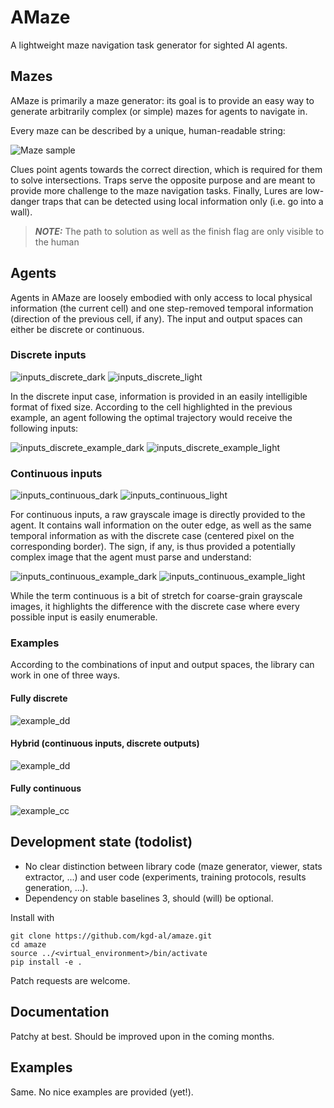 # AMaze

A lightweight maze navigation task generator for sighted AI agents.

## Mazes

AMaze is primarily a maze generator: its goal is to provide an easy way to 
generate arbitrarily complex (or simple) mazes for agents to navigate in.

Every maze can be described by a unique, human-readable string:

[//]: # (![maze sample_dark]&#40;https://raw.githubusercontent.com/kgd-al/amaze/master/docs/latex/maze/dark.png#gh-dark-mode-only&#41;)

[//]: # (![maze sample_light]&#40;https://raw.githubusercontent.com/kgd-al/amaze/master/docs/latex/maze/light.png#gh-light-mode-only&#41;)

<picture>
    <source media="(prefers-color-scheme: dark)"
            srcset="https://raw.githubusercontent.com/kgd-al/amaze/master/docs/latex/maze/dark.png">
    <img alt="Maze sample"
            src="https://raw.githubusercontent.com/kgd-al/amaze/master/docs/latex/maze/light.png">
</picture>
  

Clues point agents towards the correct direction, which is required for them to solve intersections.
Traps serve the opposite purpose and are meant to provide more challenge to the maze navigation tasks.
Finally, Lures are low-danger traps that can be detected using local information only (i.e. go into a wall).

> **_NOTE:_** The path to solution as well as the finish flag are only visible to the human

## Agents

Agents in AMaze are loosely embodied with only access to local physical information (the current cell)
and one step-removed temporal information (direction of the previous cell, if any).
The input and output spaces can either be discrete or continuous.

### Discrete inputs

![inputs_discrete_dark](https://raw.githubusercontent.com/kgd-al/amaze/master/docs/latex/agents/dark-0.png#gh-dark-mode-only)
![inputs_discrete_light](https://raw.githubusercontent.com/kgd-al/amaze/master/docs/latex/agents/light-0.png#gh-light-mode-only)

In the discrete input case, information is provided in an easily intelligible format of fixed size.
According to the cell highlighted in the previous example, an agent following the optimal trajectory 
would receive the following inputs:

![inputs_discrete_example_dark](https://raw.githubusercontent.com/kgd-al/amaze/master/docs/latex/agents/dark-1.png#gh-dark-mode-only)
![inputs_discrete_example_light](https://raw.githubusercontent.com/kgd-al/amaze/master/docs/latex/agents/light-1.png#gh-light-mode-only)

### Continuous inputs

![inputs_continuous_dark](https://raw.githubusercontent.com/kgd-al/amaze/master/docs/latex/agents/dark-2.png#gh-dark-mode-only)
![inputs_continuous_light](https://raw.githubusercontent.com/kgd-al/amaze/master/docs/latex/agents/light-2.png#gh-light-mode-only)

For continuous inputs, a raw grayscale image is directly provided to the agent.
It contains wall information on the outer edge, as well as the same temporal information as with the
discrete case (centered pixel on the corresponding border).
The sign, if any, is thus provided a potentially complex image that the agent must parse and understand:

![inputs_continuous_example_dark](https://raw.githubusercontent.com/kgd-al/amaze/master/docs/latex/agents/dark-3.png#gh-dark-mode-only)
![inputs_continuous_example_light](https://raw.githubusercontent.com/kgd-al/amaze/master/docs/latex/agents/light-3.png#gh-light-mode-only)

While the term continuous is a bit of stretch for coarse-grain grayscale images, it highlights the
difference with the discrete case where every possible input is easily enumerable.

### Examples

According to the combinations of input and output spaces, the library can work in one of three ways.

#### Fully discrete

![example_dd](https://raw.githubusercontent.com/kgd-al/amaze/master/docs/demo/dd.gif)

#### Hybrid (continuous inputs, discrete outputs)

![example_dd](https://raw.githubusercontent.com/kgd-al/amaze/master/docs/demo/cd.gif)

#### Fully continuous

![example_cc](https://raw.githubusercontent.com/kgd-al/amaze/master/docs/demo/cc.gif)

## Development state (todolist)

- No clear distinction between library code (maze generator, viewer, stats extractor, ...)
and user code (experiments, training protocols, results generation, ...).
- Dependency on stable baselines 3, should (will) be optional.

Install with
```
git clone https://github.com/kgd-al/amaze.git
cd amaze
source ../<virtual_environment>/bin/activate
pip install -e .
```

Patch requests are welcome.

## Documentation

Patchy at best. Should be improved upon in the coming months.

## Examples

Same. No nice examples are provided (yet!).
